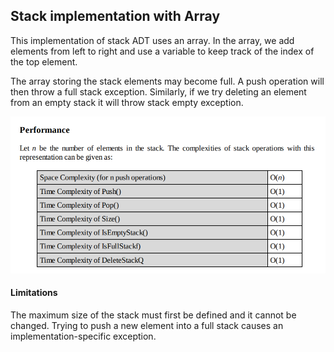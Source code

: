 ## Stack implementation with Array

This implementation of stack ADT uses an array. In the array, we add elements 
from left to right and use a variable to keep track of the index of the top 
element.

The array storing the stack elements may become full. A push operation will 
then throw a full stack exception. Similarly, if we try deleting an element 
from an empty stack it will throw stack empty exception.

![Performance of Array Implementation](resources/stack-array-perf.png)

#### Limitations

The maximum size of the stack must first be defined and it cannot be changed. 
Trying to push a new element into a full stack causes an 
implementation-specific exception.
